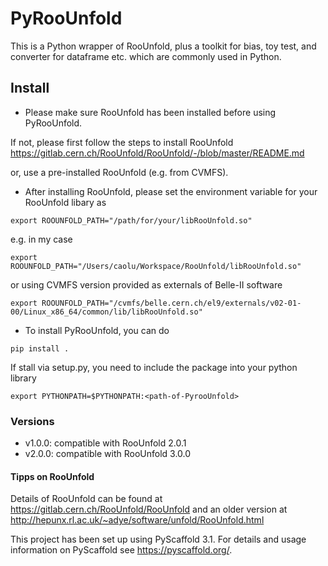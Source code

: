 # PyRooUnfold
This is a Python wrapper of RooUnfold, plus a toolkit for bias, toy test, and converter for dataframe etc. which are commonly used in Python. 



## Install

- Please make sure RooUnfold has been installed before using PyRooUnfold.

If not, please first follow the steps to install RooUnfold https://gitlab.cern.ch/RooUnfold/RooUnfold/-/blob/master/README.md

or, use a pre-installed RooUnfold (e.g. from CVMFS).  


- After installing RooUnfold, please set the environment variable for your RooUnfold libary as

```
export ROOUNFOLD_PATH="/path/for/your/libRooUnfold.so"
```

e.g. in my case

```
export ROOUNFOLD_PATH="/Users/caolu/Workspace/RooUnfold/libRooUnfold.so"
```

or using CVMFS version provided as externals of Belle-II software 

```
export ROOUNFOLD_PATH="/cvmfs/belle.cern.ch/el9/externals/v02-01-00/Linux_x86_64/common/lib/libRooUnfold.so"
```

- To install PyRooUnfold, you can do

```
pip install .
```

If stall via setup.py, you need to include the package into your python library

```
export PYTHONPATH=$PYTHONPATH:<path-of-PyrooUnfold>
```

### Versions
- v1.0.0: compatible with RooUnfold 2.0.1
- v2.0.0: compatible with RooUnfold 3.0.0 

#### Tipps on RooUnfold

Details of RooUnfold can be found at
https://gitlab.cern.ch/RooUnfold/RooUnfold and an older version at http://hepunx.rl.ac.uk/~adye/software/unfold/RooUnfold.html






This project has been set up using PyScaffold 3.1. For details and usage
information on PyScaffold see https://pyscaffold.org/.

